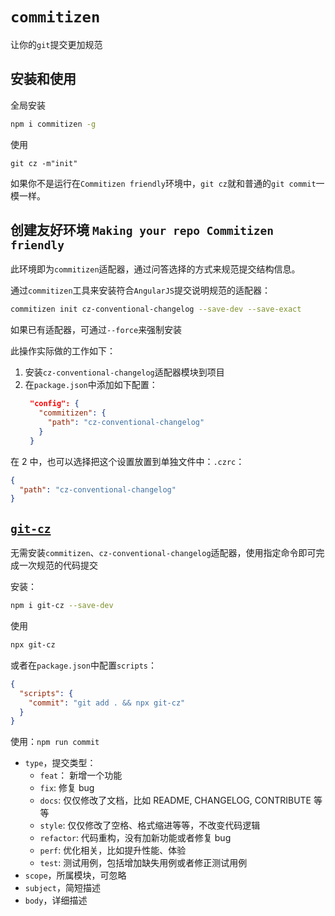 # `commitizen`

让你的`git`提交更加规范

## 安装和使用

全局安装

```bash
npm i commitizen -g
```

使用

```
git cz -m"init"
```

如果你不是运行在`Commitizen friendly`环境中，`git cz`就和普通的`git commit`一模一样。

## 创建友好环境 `Making your repo Commitizen friendly`

此环境即为`commitizen`适配器，通过问答选择的方式来规范提交结构信息。

通过`commitizen`工具来安装符合`AngularJS`提交说明规范的适配器：

```bash
commitizen init cz-conventional-changelog --save-dev --save-exact
```

如果已有适配器，可通过`--force`来强制安装

此操作实际做的工作如下：

1. 安装`cz-conventional-changelog`适配器模块到项目
2. 在`package.json`中添加如下配置：
   ```json
    "config": {
      "commitizen": {
        "path": "cz-conventional-changelog"
      }
    }
   ```

在 2 中，也可以选择把这个设置放置到单独文件中：`.czrc`：

```json
{
  "path": "cz-conventional-changelog"
}
```

## [`git-cz`](https://www.npmjs.com/package/git-cz)

无需安装`commitizen`、`cz-conventional-changelog`适配器，使用指定命令即可完成一次规范的代码提交

安装：

```bash
npm i git-cz --save-dev
```

使用

```bash
npx git-cz
```

或者在`package.json`中配置`scripts`：

```json
{
  "scripts": {
    "commit": "git add . && npx git-cz"
  }
}
```

使用：`npm run commit`

- `type`，提交类型：
  - `feat`： 新增一个功能
  - `fix`: 修复 bug
  - `docs`: 仅仅修改了文档，比如 README, CHANGELOG, CONTRIBUTE 等等
  - `style`: 仅仅修改了空格、格式缩进等等，不改变代码逻辑
  - `refactor`: 代码重构，没有加新功能或者修复 bug
  - `perf`: 优化相关，比如提升性能、体验
  - `test`: 测试用例，包括增加缺失用例或者修正测试用例
- `scope`，所属模块，可忽略
- `subject`，简短描述
- `body`，详细描述

